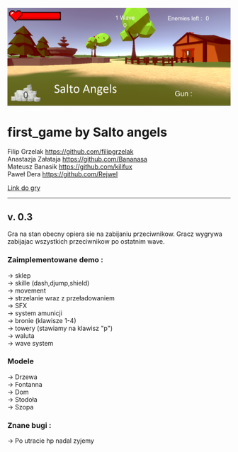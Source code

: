 ![cover](./Cover/coverPhoto.PNG)

# first_game by Salto angels	<br />
Filip Grzelak https://github.com/filipgrzelak <br />
Anastazja Załataja https://github.com/Bananasa <br />
Mateusz Banasik https://github.com/kilifux <br />
Paweł Dera https://github.com/Rejwel <br />

<a href="https://drive.google.com/drive/folders/1iIM1e2dCnZIbMTmhUjMNdBpNJc5fkVYt?usp=sharing">Link do gry</a>

-------------------------------------------------------------

## v. 0.3

Gra na stan obecny opiera sie na zabijaniu przeciwnikow. Gracz wygrywa
zabijajac wszystkich przeciwnikow po ostatnim wave.

### Zaimplementowane demo :
-> sklep <br />
-> skille (dash,djump,shield) <br />
-> movement <br />
-> strzelanie wraz z przeładowaniem <br />
-> SFX <br />
-> system amunicji <br />
-> bronie (klawisze 1-4) <br />
-> towery (stawiamy na klawisz "p") <br />
-> waluta <br />
-> wave system <br />
### Modele <br />
-> Drzewa <br />
-> Fontanna <br />
-> Dom <br />
-> Stodoła <br /> 
-> Szopa <br />


### Znane bugi : 
-> Po utracie hp nadal zyjemy <br />


